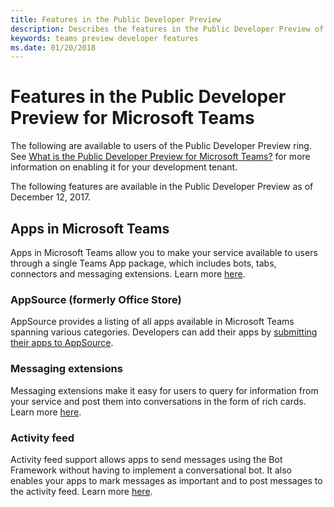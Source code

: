 ```yaml
---
title: Features in the Public Developer Preview
description: Describes the features in the Public Developer Preview of Microsoft Teams
keywords: teams preview developer features
ms.date: 01/20/2018
---
```

# Features in the Public Developer Preview for Microsoft Teams

The following are available to users of the Public Developer Preview ring. See [What is the Public Developer Preview for Microsoft Teams?](~/resources/general/developer-preview) for more information on enabling it for your development tenant.

The following features are available in the Public Developer Preview as of December 12, 2017.

## Apps in Microsoft Teams

Apps in Microsoft Teams allow you to make your service available to users through a single Teams App package, which includes bots, tabs, connectors and messaging extensions. Learn more [here](~/overview).

### AppSource (formerly Office Store)

AppSource provides a listing of all apps available in Microsoft Teams spanning various categories. Developers can add their apps by [submitting their apps to AppSource](~/publishing/apps-publish).

### Messaging extensions

Messaging extensions make it easy for users to query for information from your service and post them into conversations in the form of rich cards. Learn more [here](~/concepts/-extensimessaging-extensions).

### Activity feed

Activity feed support allows apps to send messages using the Bot Framework without having to implement a conversational bot. It also enables your apps to mark messages as important and to post messages to the activity feed. Learn more [here](~/concepts/activity-feed).
